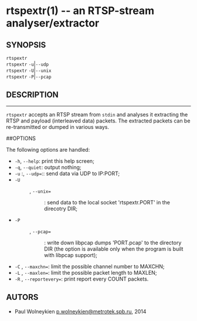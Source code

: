 rtspextr(1) -- an RTSP-stream analyser/extractor
======================================================

SYNOPSIS
--------

`rtspextr` <br>
`rtspextr` `-u`|`--udp` <br>
`rtspextr` `-U`|`--unix` <br>
`rtspextr` `-P`|`--pcap` <br>

## DESCRIPTION ##
-----------

`rtspextr` accepts an RTSP stream from `stdin` and analyses it
extracting the RTSP and payload (interleaved data) packets. The
extracted packets can be re-transmitted or dumped in various ways.

##OPTIONS

The following options are handled:

* `-h`, `--help`:
    print this help screen;
* `-q`, `--quiet`:
    output nothing;
* `-u` <IP>:<PORT>, `--udp=`<IP>:<PORT>:
    send data via UDP to IP:PORT;
* `-U` <DIR>, `--unix=`<DIR>:
    send data to the local socket 'rtspextr.PORT' in the direcotry DIR;
* `-P` <DIR>, `--pcap=`<DIR>:
    write down libpcap dumps 'PORT.pcap' to the directory DIR (the
    option is available only when the program is built with libpcap
    support);
* `-C` <MAXCHN>, `--maxchn=`<MAXCHN>:
    limit the possible channel number to MAXCHN;
* `-L` <MAXLEN>, `--maxlen=`<MAXLEN>:
    limit the possible packet length to MAXLEN;
* `-R` <COUNT>, `--reportevery=`<COUNT>:
    print report every COUNT packets.

AUTORS
------

  * Paul Wolneykien <p.wolneykien@metrotek.spb.ru>, 2014
